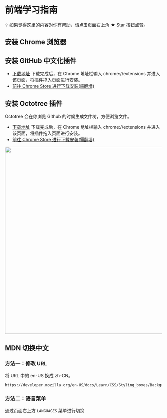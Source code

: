 # 前端学习指南

💡 如果觉得这里的内容对你有帮助，请点击页面右上角 ★ Star 按钮点赞。

## 安装 Chrome 浏览器

## 安装 GitHub 中文化插件
* [下载地址](https://github.com/twhy/polyocat/raw/master/polyocat.crx) 下载完成后，在 Chrome 地址栏输入 chrome://extensions 并进入该页面，将插件拖入页面进行安装。
* [前往 Chrome Store 进行下载安装(需翻墙)](https://chrome.google.com/webstore/detail/polyocat/jjamhgimnhgaiijidhlhnoeefdmhjbgd)

## 安装 Octotree 插件
Octotree 会在你浏览 Github 的时候生成文件树，方便浏览文件。
* [下载地址](https://github.com/buunguyen/octotree/raw/master/dist/chrome.crx) 下载完成后，在 Chrome 地址栏输入 chrome://extensions 并进入该页面，将插件拖入页面进行安装。
* [前往 Chrome Store 进行下载安装(需翻墙)](https://chrome.google.com/webstore/detail/octotree/bkhaagjahfmjljalopjnoealnfndnagc?hl=zh-CN])
<img src="HTML/images/octotree.png" width="600">

## MDN 切换中文
### 方法一：修改 URL
将 URL 中的 en-US 换成 zh-CN。
```html
https://developer.mozilla.org/en-US/docs/Learn/CSS/Styling_boxes/Backgrounds
```

### 方法二：语言菜单
通过页面右上方 `LANGUAGES` 菜单进行切换
